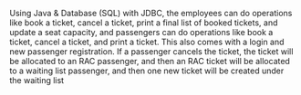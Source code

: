 Using Java & Database (SQL) with JDBC, the employees can do operations like book a ticket, cancel a ticket, print a final list of booked tickets, and update a seat capacity, and passengers can do operations like book a ticket, cancel a ticket, and print a ticket. This also comes with a login and new passenger registration. If a passenger cancels the ticket, the ticket will be allocated to an RAC passenger, and then an RAC ticket will be allocated to a waiting list passenger, and then one new ticket will be created under the waiting list
